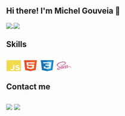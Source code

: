 ## Hi there! I'm Michel Gouveia 🤙

<p align="left">
  <a href="https://github.com/anuraghazra/github-readme-stats">
    <img height="150em"
      align="center"
      src="https://github-readme-stats.vercel.app/api/top-langs/?username=michelNice&layout=compact"
    />
  </a>
  <a href="https://github.com/anuraghazra/github-readme-stats">
    <img height="150em"
      align="center"
      src="https://github-readme-stats.vercel.app/api?username=michelNice&count_private=true&show_icons=true&custom_title=Github%20Status&hide=issues"
    />
  </a>
</p>
 <h2>Skills<h2/>
  <img align="center" alt="Rafa-Js" height="30" width="40" src="https://raw.githubusercontent.com/devicons/devicon/master/icons/javascript/javascript-plain.svg">
  <img align="center" alt="Rafa-HTML" height="30" width="40" src="https://raw.githubusercontent.com/devicons/devicon/master/icons/html5/html5-original.svg">
  <img align="center" alt="Rafa-CSS" height="30" width="40" src="https://raw.githubusercontent.com/devicons/devicon/master/icons/css3/css3-original.svg">
   <img align="center" alt="fran-sass" height="30" width="40" src="https://raw.githubusercontent.com/devicons/devicon/master/icons/sass/sass-original.svg">
</div>
<br>
<h2>Contact me<h2/>
<div> 
  <a href="https://www.linkedin.com/in/michel-gouveia-de-oliveira-6b2812264/" target="_blank"><img src="https://img.shields.io/badge/-LinkedIn-%230077B5?style=for-the-badge&logo=linkedin&logoColor=white" target="_blank"></a> 
<a href = "https://wa.me/558196599779"><img src="https://img.shields.io/badge/WhatsApp-25D366?style=for-the-badge&logo=whatsapp&logoColor=white" target="_blank"></a> 
 
</div>
  



